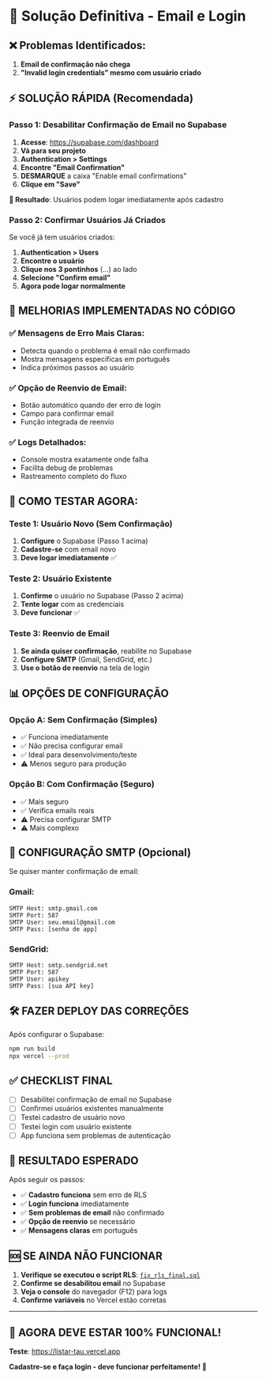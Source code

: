 # 📧 Solução Definitiva - Email e Login

## ❌ **Problemas Identificados:**
1. **Email de confirmação não chega**
2. **"Invalid login credentials" mesmo com usuário criado**

## ⚡ **SOLUÇÃO RÁPIDA (Recomendada)**

### **Passo 1: Desabilitar Confirmação de Email no Supabase**

1. **Acesse**: https://supabase.com/dashboard
2. **Vá para seu projeto**
3. **Authentication > Settings**
4. **Encontre "Email Confirmation"**
5. **DESMARQUE** a caixa "Enable email confirmations"
6. **Clique em "Save"**

**🎯 Resultado**: Usuários podem logar imediatamente após cadastro

### **Passo 2: Confirmar Usuários Já Criados**

Se você já tem usuários criados:

1. **Authentication > Users**
2. **Encontre o usuário**
3. **Clique nos 3 pontinhos** (...) ao lado
4. **Selecione "Confirm email"**
5. **Agora pode logar normalmente**

## 🔧 **MELHORIAS IMPLEMENTADAS NO CÓDIGO**

### **✅ Mensagens de Erro Mais Claras:**
- Detecta quando o problema é email não confirmado
- Mostra mensagens específicas em português
- Indica próximos passos ao usuário

### **✅ Opção de Reenvio de Email:**
- Botão automático quando der erro de login
- Campo para confirmar email
- Função integrada de reenvio

### **✅ Logs Detalhados:**
- Console mostra exatamente onde falha
- Facilita debug de problemas
- Rastreamento completo do fluxo

## 🚀 **COMO TESTAR AGORA:**

### **Teste 1: Usuário Novo (Sem Confirmação)**
1. **Configure** o Supabase (Passo 1 acima)
2. **Cadastre-se** com email novo
3. **Deve logar imediatamente** ✅

### **Teste 2: Usuário Existente**
1. **Confirme** o usuário no Supabase (Passo 2 acima)
2. **Tente logar** com as credenciais
3. **Deve funcionar** ✅

### **Teste 3: Reenvio de Email**
1. **Se ainda quiser confirmação**, reabilite no Supabase
2. **Configure SMTP** (Gmail, SendGrid, etc.)
3. **Use o botão de reenvio** na tela de login

## 📊 **OPÇÕES DE CONFIGURAÇÃO**

### **Opção A: Sem Confirmação (Simples)**
- ✅ Funciona imediatamente
- ✅ Não precisa configurar email
- ✅ Ideal para desenvolvimento/teste
- ⚠️ Menos seguro para produção

### **Opção B: Com Confirmação (Seguro)**
- ✅ Mais seguro
- ✅ Verifica emails reais
- ⚠️ Precisa configurar SMTP
- ⚠️ Mais complexo

## 🔧 **CONFIGURAÇÃO SMTP (Opcional)**

Se quiser manter confirmação de email:

### **Gmail:**
```
SMTP Host: smtp.gmail.com
SMTP Port: 587
SMTP User: seu.email@gmail.com
SMTP Pass: [senha de app]
```

### **SendGrid:**
```
SMTP Host: smtp.sendgrid.net
SMTP Port: 587
SMTP User: apikey
SMTP Pass: [sua API key]
```

## 🛠️ **FAZER DEPLOY DAS CORREÇÕES**

Após configurar o Supabase:

```bash
npm run build
npx vercel --prod
```

## ✅ **CHECKLIST FINAL**

- [ ] Desabilitei confirmação de email no Supabase
- [ ] Confirmei usuários existentes manualmente
- [ ] Testei cadastro de usuário novo
- [ ] Testei login com usuário existente
- [ ] App funciona sem problemas de autenticação

## 🎯 **RESULTADO ESPERADO**

Após seguir os passos:
- ✅ **Cadastro funciona** sem erro de RLS
- ✅ **Login funciona** imediatamente
- ✅ **Sem problemas de email** não confirmado
- ✅ **Opção de reenvio** se necessário
- ✅ **Mensagens claras** em português

## 🆘 **SE AINDA NÃO FUNCIONAR**

1. **Verifique se executou o script RLS**: [`fix_rls_final.sql`](./fix_rls_final.sql)
2. **Confirme se desabilitou email** no Supabase
3. **Veja o console** do navegador (F12) para logs
4. **Confirme variáveis** no Vercel estão corretas

---

## 🎉 **AGORA DEVE ESTAR 100% FUNCIONAL!**

**Teste**: https://listar-tau.vercel.app

**Cadastre-se e faça login - deve funcionar perfeitamente! 🚀**